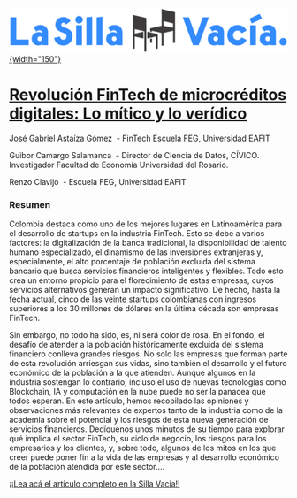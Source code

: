 [![](images/La_Silla_Vacia_logo.svg-01.png){width="150"}](https://www.lasillavacia.com/historias/historias-silla-llena/revolucion-fintech-de-microcreditos-digitales-lo-mitico-y-lo-veridico/)

# [Revolución FinTech de microcréditos digitales: Lo mítico y lo verídico](https://www.lasillavacia.com/historias/historias-silla-llena/revolucion-fintech-de-microcreditos-digitales-lo-mitico-y-lo-veridico/)

José Gabriel Astaíza Gómez  - FinTech Escuela FEG, Universidad EAFIT

Guibor Camargo Salamanca  - Director de Ciencia de Datos, CÍVICO. Investigador Facultad de Economía Universidad del Rosario.

Renzo Clavijo  - Escuela FEG, Universidad EAFIT

### Resumen

Colombia destaca como uno de los mejores lugares en Latinoamérica para el desarrollo de startups en la industria FinTech. Esto se debe a varios factores: la digitalización de la banca tradicional, la disponibilidad de talento humano especializado, el dinamismo de las inversiones extranjeras y, especialmente, el alto porcentaje de población excluida del sistema bancario que busca servicios financieros inteligentes y flexibles. Todo esto crea un entorno propicio para el florecimiento de estas empresas, cuyos servicios alternativos generan un impacto significativo. De hecho, hasta la fecha actual, cinco de las veinte startups colombianas con ingresos superiores a los 30 millones de dólares en la última década son empresas FinTech.

Sin embargo, no todo ha sido, es, ni será color de rosa. En el fondo, el desafío de atender a la población históricamente excluida del sistema financiero conlleva grandes riesgos. No solo las empresas que forman parte de esta revolución arriesgan sus vidas, sino también el desarrollo y el futuro económico de la población a la que atienden. Aunque algunos en la industria sostengan lo contrario, incluso el uso de nuevas tecnologías como Blockchain, IA y computación en la nube puede no ser la panacea que todos esperan. En este artículo, hemos recopilado las opiniones y observaciones más relevantes de expertos tanto de la industria como de la academia sobre el potencial y los riesgos de esta nueva generación de servicios financieros. Dedíquenos unos minutos de su tiempo para explorar qué implica el sector FinTech, su ciclo de negocio, los riesgos para los empresarios y los clientes, y, sobre todo, algunos de los mitos en los que creer puede poner fin a la vida de las empresas y al desarrollo económico de la población atendida por este sector....

[¡¡Lea acá el artículo completo en la Silla Vacia!!](https://www.lasillavacia.com/historias/historias-silla-llena/revolucion-fintech-de-microcreditos-digitales-lo-mitico-y-lo-veridico/)
